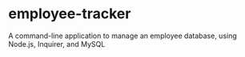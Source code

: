 # employee-tracker
A command-line application to manage an employee database, using Node.js, Inquirer, and MySQL
